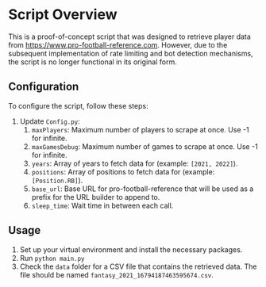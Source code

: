 # Script Overview

This is a proof-of-concept script that was designed to retrieve player data from https://www.pro-football-reference.com. However, due to the subsequent implementation of rate limiting and bot detection mechanisms, the script is no longer functional in its original form.

## Configuration

To configure the script, follow these steps:

1. Update `Config.py`:
   1. `maxPlayers`: Maximum number of players to scrape at once. Use -1 for infinite.
   2. `maxGamesDebug`: Maximum number of games to scrape at once. Use -1 for infinite.
   3. `years`: Array of years to fetch data for (example: `[2021, 2022]`).
   4. `positions`: Array of positions to fetch data for (example: `[Position.RB]`).
   5. `base_url`: Base URL for pro-football-reference that will be used as a prefix for the URL builder to append to.
   6. `sleep_time`: Wait time in between each call.

## Usage
1) Set up your virtual environment and install the necessary packages.
2) Run `python main.py`
3) Check the `data` folder for a CSV file that contains the retrieved data. The file should be named `fantasy_2021_16794187463595674.csv`.